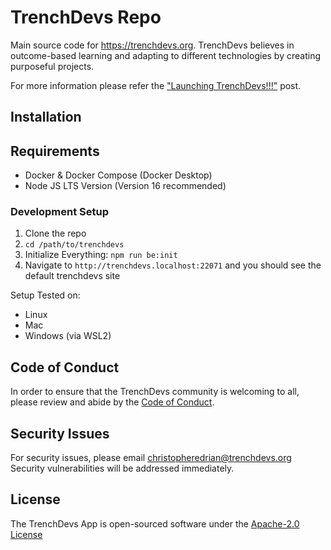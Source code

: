# TrenchDevs Repo

Main source code for https://trenchdevs.org. TrenchDevs believes in outcome-based learning and adapting to different
technologies by creating purposeful projects.

For more information please refer the ["Launching TrenchDevs!!!"](https://blog.trenchdevs.org/launching-trenchdevs)
post.

## Installation

## Requirements

- Docker & Docker Compose  (Docker Desktop)
- Node JS LTS Version (Version 16 recommended)

### Development Setup

1. Clone the repo
2. `cd /path/to/trenchdevs`
3. Initialize Everything: `npm run be:init`
4. Navigate to `http://trenchdevs.localhost:22071` and you should see the default trenchdevs site

Setup Tested on:

- Linux
- Mac
- Windows (via WSL2)

## Code of Conduct

In order to ensure that the TrenchDevs community is welcoming to all, please review and abide by the
[Code of Conduct](https://github.com/trenchdevs/trenchdevs/blob/master/CODE_OF_CONDUCT.md).

## Security Issues

For security issues, please email [christopheredrian@trenchdevs.org](mailto:christopheredrian@trenchdevs.org)
Security vulnerabilities will be addressed immediately.

## License

The TrenchDevs App is open-sourced software under
the [Apache-2.0 License](https://github.com/trenchdevs/trenchdevs/blob/master/LICENSE)

